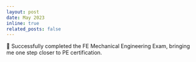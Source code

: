 ```yaml
---
layout: post
date: May 2023
inline: true
related_posts: false
---
```


 🥇 Successfully completed the FE Mechanical Engineering Exam, bringing me one step closer to PE certification.
